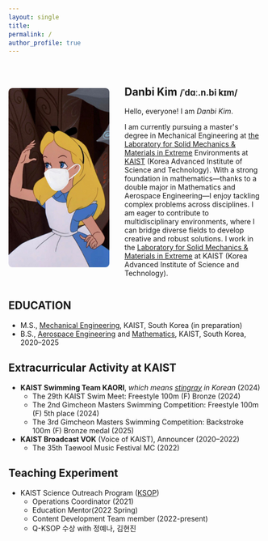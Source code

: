 ```yaml
---
layout: single
title: 
permalink: /
author_profile: true
---
```


<div style="display: flex; gap: 30px; align-items: center; margin-top: 30px;">
  <img src="/assets/images/alice p-sa.jpg" alt="Danbi Kim" style="width: 200px; border-radius: 8px;" />
  <div>
    <h2><strong>Danbi Kim</strong> <span style="font-size: 0.8em;">/ˈdɑː.n.bi kɪm/</span></h2>
    <p>Hello, everyone! I am <em>Danbi Kim</em>.</p>
    <p>
      I am currently pursuing a master's degree in Mechanical Engineering at <a href = "https://continuum.kaist.ac.kr/">the Laboratory for Solid Mechanics & Materials in Extreme</a> Environments at <a href = "https://www.kaist.ac.kr/en/">KAIST</a> (Korea Advanced Institute of Science and Technology). With a strong foundation in mathematics—thanks to a double major in Mathematics and Aerospace Engineering—I enjoy tackling complex problems across disciplines. I am eager to contribute to multidisciplinary environments, where I can bridge diverse fields to develop creative and robust solutions.
      I work in the <a href="#">Laboratory for Solid Mechanics & Materials in Extreme</a>  
      at KAIST (Korea Advanced Institute of Science and Technology).
    </p>
  </div>
</div>

## EDUCATION

- M.S., [Mechanical Engineering](https://me.kaist.ac.kr/eng/main/main.html), KAIST, South Korea (in preparation)  
- B.S., [Aerospace Engineering](https://ae.kaist.ac.kr/) and [Mathematics](https://mathsci.kaist.ac.kr/home/en/), KAIST, South Korea, 2020–2025


## Extracurricular Activity at KAIST

- **KAIST Swimming Team KAORI**, *which means [stingray](https://en.wikipedia.org/wiki/Stingray) in Korean* (2024)  
  - The 29th KAIST Swim Meet: Freestyle 100m (F) Bronze (2024)  
  - The 2nd Gimcheon Masters Swimming Competition: Freestyle 100m (F) 5th place (2024)
  - The 3rd Gimcheon Masters Swimming Competition: Backstroke 100m (F) Bronze medal (2025)  
- **KAIST Broadcast VOK** (Voice of KAIST), Announcer (2020–2022)  
  - The 35th Taewool Music Festival MC (2022)

## Teaching Experiment

- KAIST Science Outreach Program ([KSOP](https://outreach.kaist.ac.kr/))
  - Operations Coordinator (2021)
  - Education Mentor(2022 Spring)
  - Content Development Team member (2022-present)
  - Q-KSOP  수상 with 정예나, 김현진

<!--
---
## HONORS AND ACHIEVEMENTS

- KAIST Aerospace Engineering Hong Chang Sun Scholarship (2023)  
  카이스트 항공우주공학과 홍창선 장학금  
- The 4th KAIST Reading King: Individual Category  
  제 4회 카이스트 독서왕 대상 → 원문 추가  
- The 2nd KAIST Reading King: Individual Category Encouragement Award  
  제 2회 카이스트 독서왕 개인부문 장려상 → 원문 추가
-->